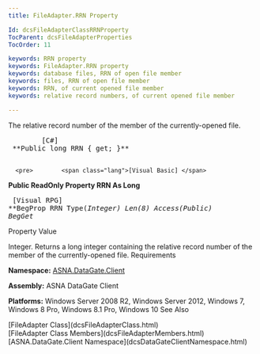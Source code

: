 ```yaml
---
title: FileAdapter.RRN Property

Id: dcsFileAdapterClassRRNProperty
TocParent: dcsFileAdapterProperties
TocOrder: 11

keywords: RRN property
keywords: FileAdapter.RRN property
keywords: database files, RRN of open file member
keywords: files, RRN of open file member
keywords: RRN, of current opened file member
keywords: relative record numbers, of current opened file member

---
```


The relative record number of the member of the currently-opened file. 
<pre>        <span class="lang">[C#]</span>
 **Public long RRN { get; }** 
      </pre>
      <pre>        <span class="lang">[Visual Basic] </span>
 **Public ReadOnly Property RRN As Long** 
      </pre>
      <pre class="prettyprint">        <span class="lang">[Visual RPG]</span>
 **BegProp RRN Type(*Integer) Len(8) Access(*Public)
   BegGet** 
      </pre>

Property Value

Integer. Returns a long integer containing the relative record number of the member of the currently-opened file.
Requirements

**Namespace:** [ASNA.DataGate.Client](dcsDataGateClientNamespace.html) 

**Assembly:** ASNA DataGate Client

**Platforms:** Windows Server 2008 R2, Windows Server 2012, Windows 7, Windows 8 Pro, Windows 8.1 Pro, Windows 10
See Also

<dl />
      [FileAdapter Class](dcsFileAdapterClass.html)
      <br />
      [FileAdapter Class Members](dcsFileAdapterMembers.html)
      <br />
      [ASNA.DataGate.Client Namespace](dcsDataGateClientNamespace.html)

